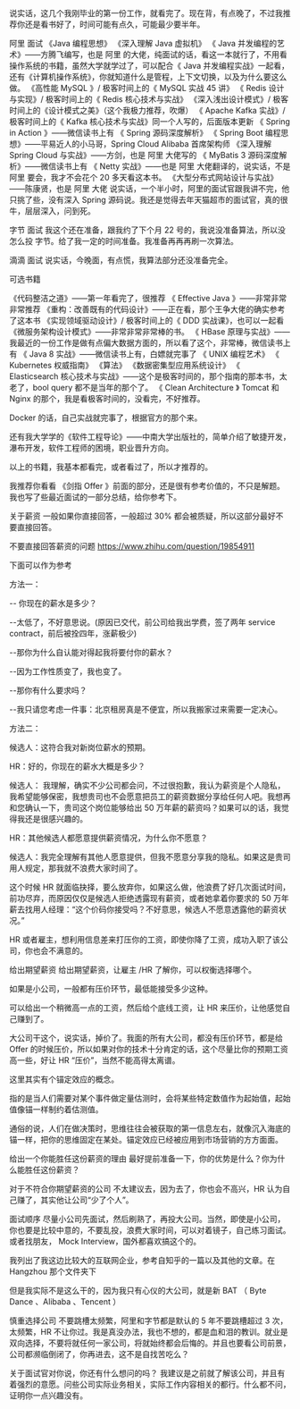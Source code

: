 说实话，这几个我刚毕业的第一份工作，就看完了。现在背，有点晚了，不过我推荐你还是看书好了，时间可能有点久，可能最少要半年。

阿里 面试
《Java 编程思想》
《深入理解 Java 虚拟机》
《 Java 并发编程的艺术》——方腾飞编写，也是 阿里 的大佬，纯面试的话，看这一本就行了，不用看操作系统的书籍，虽然大学就学过了，可以配合《 Java 并发编程实战》一起看，还有《计算机操作系统》，你就知道什么是管程，上下文切换，以及为什么要这么做。
《高性能 MySQL 》/ 极客时间上的《 MySQL 实战 45 讲》
《 Redis 设计与实现》/ 极客时间上的《 Redis 核心技术与实战》
《深入浅出设计模式》/ 极客时间上的《设计模式之美》（这个我极力推荐，吹爆）
《 Apache Kafka 实战》/ 极客时间上的《 Kafka 核心技术与实战》同一个人写的，后面版本更新
《 Spring in Action 》——微信读书上有
《 Spring 源码深度解析》
《 Spring Boot 编程思想》——平易近人的小马哥，Spring Cloud Alibaba 首席架构师
《深入理解 Spring Cloud 与实战》——方剑，也是 阿里 大佬写的
《 MyBatis 3 源码深度解析》——微信读书上有
《 Netty 实战》——也是 阿里 大佬翻译的，说实话，不是 阿里 要会，我才不会花个 20 多天看这本书。
《大型分布式网站设计与实战》——陈康贤，也是 阿里 大佬
说实话，一个半小时，阿里的面试官跟我讲不完，他只挑了些，没有深入 Spring 源码说。我还是觉得去年天猫超市的面试官，真的很牛，层层深入，问到死。

字节 面试
我这个还在准备，跟我约了下个月 22 号的，我说没准备算法，所以没怎么投 字节。给了我一定的时间准备。我准备再再再刷一次算法。

滴滴 面试
说实话，今晚面，有点慌，我算法部分还没准备完全。

可选书籍

《代码整洁之道》——第一年看完了，很推荐
《 Effective Java 》——非常非常非常推荐
《重构：改善既有的代码设计》——正在看，那个王争大佬的确实参考了这本书
《实现领域驱动设计》/ 极客时间上的《 DDD 实战课》，也可以一起看
《微服务架构设计模式》——非常非常非常棒的书。
《 HBase 原理与实战》——我最近的一份工作是做有点偏大数据方面的，所以看了这个，非常棒，微信读书上有
《 Java 8 实战》——微信读书上有，白嫖就完事了
《 UNIX 编程艺术》
《 Kubernetes 权威指南》
《算法》
《数据密集型应用系统设计》
《 Elasticsearch 核心技术与实战》——这个是极客时间的，那个指南的那本书，太老了，bool query 都不是当年的那个了。
《 Clean Architecture 》
Tomcat 和 Nginx 的那个，我是看极客时间的，没看完，不好推荐。

Docker 的话，自己实战就完事了，根据官方的那个来。

还有我大学学的《软件工程导论》——中南大学出版社的，简单介绍了敏捷开发，瀑布开发，软件工程师的困境，职业晋升方向。

以上的书籍，我基本都看完，或者看过了，所以才推荐的。

我推荐你看看 《剑指 Offer 》前面的部分，还是很有参考价值的，不只是解题。我也写了些最近面试的一部分总结，给你参考下。

关于薪资
一般如果你直接回答，一般超过 30% 都会被质疑，所以这部分最好不要直接回答。

不要直接回答薪资的问题
https://www.zhihu.com/question/19854911

下面可以作为参考

方法一：

-- 你现在的薪水是多少？

--太低了，不好意思说。(原因已交代，前公司给我出学费，签了两年 service contract，前后被拴四年，涨薪极少)

--那你为什么自认能对得起我将要付你的薪水？

--因为工作性质变了，我也变了。

--那你有什么要求吗？

--我只请您考虑一件事：北京租房真是不便宜，所以我搬家过来需要一定决心。

方法二：

候选人：这符合我对新岗位薪水的预期。

HR：好的，你现在的薪水大概是多少？

候选人： 我理解，确实不少公司都会问，不过很抱歉，我认为薪资是个人隐私，我希望能够保密，我想贵司也不会愿意把员工的薪资数据分享给任何人吧。我想再和您确认一下，贵司这个岗位能够给出 50 万年薪的薪资吗？如果可以的话，我觉得我还是很感兴趣的。

HR：其他候选人都愿意提供薪资情况，为什么你不愿意？

候选人：我完全理解有其他人愿意提供，但我不愿意分享我的隐私。如果这是贵司用人规定，那我就不浪费大家时间了。

这个时候 HR 就面临抉择，要么放弃你，如果这么做，他浪费了好几次面试时间，前功尽弃，而原因仅仅是候选人拒绝透露现有薪资，或者她拿着你要求的 50 万年薪去找用人经理：“这个价码你接受吗？不好意思，候选人不愿意透露他的薪资状况。”

HR 或者雇主，想利用信息差来打压你的工资，即使你降了工资，成功入职了该公司，你也会不满意的。

给出期望薪资
给出期望薪资，让雇主 /HR 了解你，可以权衡选择哪个。

如果是小公司，一般都有压价环节，最低能接受多少这种。

可以给出一个稍微高一点的工资，然后给个底线工资，让 HR 来压价，让他感觉自己赚到了。

大公司干这个，说实话，掉价了。我面的所有大公司，都没有压价环节，都是给 Offer 的时候压价，所以如果对你的技术十分肯定的话，这个尽量比你的预期工资高一些，好让 HR “压价”，当然不能高得太离谱。

这里其实有个锚定效应的概念。

指的是当人们需要对某个事件做定量估测时，会将某些特定数值作为起始值，起始值像锚一样制约着估测值。

通俗的说，人们在做决策时，思维往往会被获取的第一信息左右，就像沉入海底的锚一样，把你的思维固定在某处。锚定效应已经被应用到市场营销的方方面面。

给出一个你能胜任这份薪资的理由
最好提前准备一下，你的优势是什么？你为什么能胜任这份薪资？

对于不符合你期望薪资的公司
不太建议去，因为去了，你也会不高兴，HR 认为自己赚了，其实他让公司“少了个人”。

面试顺序
尽量小公司先面试，然后刷熟了，再投大公司。当然，即使是小公司，你也要是比较中意的，不要乱投，浪费大家时间，可以对着镜子，自己练习面试。或者找朋友， Mock Interview，国外都喜欢搞这个的。

我列出了我这边比较大的互联网企业，参考自知乎的一篇以及其他的文章。在 Hangzhou 那个文件夹下

但是我实际不是这么干的，因为我只有心仪的大公司，就是新 BAT （ Byte Dance 、Alibaba 、Tencent ）

慎重选择公司
不要跳槽太频繁，阿里和字节都是默认的 5 年不要跳槽超过 3 次，太频繁，HR 不让你过。我是真没办法，我也不想的，都是血和泪的教训。就业是双向选择，不要将就任何一家公司，将就始终都会后悔的。并且也要看公司前景，公司都濒临倒闭了，你再进去，这不是自找苦吃么？

关于面试官对你说，你还有什么想问的吗？
我建议是之前就了解该公司，并且有着强烈的意愿。问些公司实际业务相关，实际工作内容相关的都行。什么都不问，证明你一点兴趣没有。
